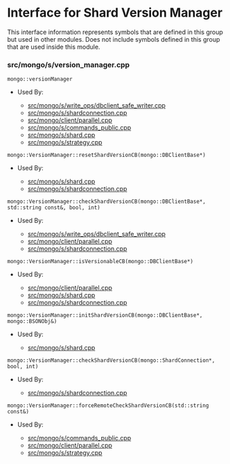 
# Interface for Shard Version Manager
This interface information represents symbols that are defined in this group but used in other modules.  Does not include symbols defined in this group that are used inside this module.

### src/mongo/s/version\_manager.cpp

<div></div>

    mongo::versionManager

- Used By:

    - [src/mongo/s/write\_ops/dbclient\_safe\_writer.cpp](../../../../network/write\_commands)
    - [src/mongo/s/shardconnection.cpp](../../../../sharding/shard\_abstraction)
    - [src/mongo/client/parallel.cpp](../../../../sharding/routing)
    - [src/mongo/s/commands\_public.cpp](../../../../sharding/mongos\_commands)
    - [src/mongo/s/shard.cpp](../../../../sharding/shard\_abstraction)
    - [src/mongo/s/strategy.cpp](../../../../network/network\_core)

<div></div>

    mongo::VersionManager::resetShardVersionCB(mongo::DBClientBase*)

- Used By:

    - [src/mongo/s/shard.cpp](../../../../sharding/shard\_abstraction)
    - [src/mongo/s/shardconnection.cpp](../../../../sharding/shard\_abstraction)

<div></div>

    mongo::VersionManager::checkShardVersionCB(mongo::DBClientBase*, std::string const&, bool, int)

- Used By:

    - [src/mongo/s/write\_ops/dbclient\_safe\_writer.cpp](../../../../network/write\_commands)
    - [src/mongo/client/parallel.cpp](../../../../sharding/routing)
    - [src/mongo/s/shardconnection.cpp](../../../../sharding/shard\_abstraction)

<div></div>

    mongo::VersionManager::isVersionableCB(mongo::DBClientBase*)

- Used By:

    - [src/mongo/client/parallel.cpp](../../../../sharding/routing)
    - [src/mongo/s/shard.cpp](../../../../sharding/shard\_abstraction)
    - [src/mongo/s/shardconnection.cpp](../../../../sharding/shard\_abstraction)

<div></div>

    mongo::VersionManager::initShardVersionCB(mongo::DBClientBase*, mongo::BSONObj&)

- Used By:

    - [src/mongo/s/shard.cpp](../../../../sharding/shard\_abstraction)

<div></div>

    mongo::VersionManager::checkShardVersionCB(mongo::ShardConnection*, bool, int)

- Used By:

    - [src/mongo/s/shardconnection.cpp](../../../../sharding/shard\_abstraction)

<div></div>

    mongo::VersionManager::forceRemoteCheckShardVersionCB(std::string const&)

- Used By:

    - [src/mongo/s/commands\_public.cpp](../../../../sharding/mongos\_commands)
    - [src/mongo/client/parallel.cpp](../../../../sharding/routing)
    - [src/mongo/s/strategy.cpp](../../../../network/network\_core)
